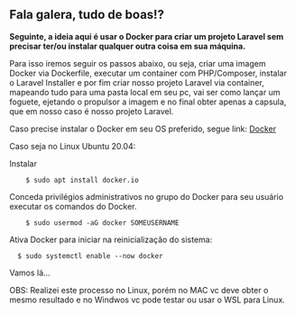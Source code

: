 ## Fala galera, tudo de boas!?

**Seguinte, a ideia aqui é usar o Docker para criar um projeto Laravel sem precisar ter/ou instalar qualquer outra coisa em sua máquina.**

Para isso iremos seguir os passos abaixo, ou seja, criar uma imagem Docker via Dockerfile, executar um container com PHP/Composer, instalar o Laravel Installer e por fim criar nosso projeto Laravel via container, mapeando tudo para uma pasta local em seu pc, vai ser como lançar um foguete, ejetando o propulsor a imagem e no final obter apenas a capsula, que em nosso caso é nosso projeto Laravel.

Caso precise instalar o Docker em seu OS preferido, segue link:
[Docker](https://docs.docker.com/get-docker/)

Caso seja no Linux Ubuntu 20.04:

Instalar
```
	$ sudo apt install docker.io
```
Conceda privilégios administrativos no grupo do Docker para seu usuário executar os comandos do Docker.
```
	$ sudo usermod -aG docker SOMEUSERNAME
```
Ativa Docker para iniciar na reinicialização do sistema:
```	
  $ sudo systemctl enable --now docker
```

Vamos lá...



OBS: Realizei este processo no Linux, porém no MAC vc deve obter o mesmo resultado e no Windwos vc pode testar ou usar o WSL para Linux.
